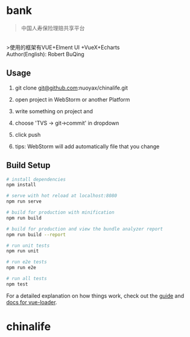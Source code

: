 # bank

>中国人寿保险理赔共享平台
<br>
>使用的框架有VUE+Elment UI +VueX+Echarts
<br>
Author(English): Robert BuQing

## Usage
1. git clone git@github.com:nuoyax/chinalife.git
2. open project in WebStorm or another Platform
3. write something on project and 
4. choose 'TVS -> git->commit' in dropdown 
5. click push 

6. tips: WebStorm will add automatically file that you change 
## Build Setup

``` bash 
# install dependencies
npm install

# serve with hot reload at localhost:8080
npm run serve

# build for production with minification
npm run build

# build for production and view the bundle analyzer report
npm run build --report

# run unit tests
npm run unit

# run e2e tests
npm run e2e

# run all tests
npm test
```

For a detailed explanation on how things work, check out the [guide](http://vuejs-templates.github.io/webpack/) and [docs for vue-loader](http://vuejs.github.io/vue-loader).
# chinalife
